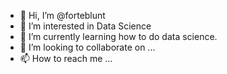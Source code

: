 - 👋 Hi, I’m @forteblunt
- 👀 I’m interested in Data Science
- 🌱 I’m currently learning how to do data science.
- 💞️ I’m looking to collaborate on ...
- 📫 How to reach me ...

<!---
forteblunt/forteblunt is a ✨ special ✨ repository because its `README.md` (this file) appears on your GitHub profile.
You can click the Preview link to take a look at your changes.
--->
